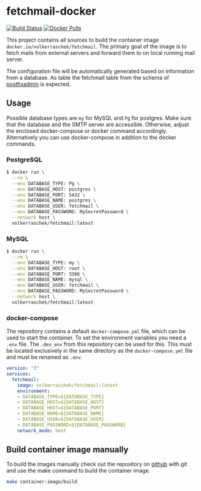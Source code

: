 # fetchmail-docker

[![Build Status](https://drone.cryptic.systems/api/badges/volker.raschek/fetchmail-docker/status.svg)](https://drone.cryptic.systems/volker.raschek/fetchmail-docker)
[![Docker Pulls](https://img.shields.io/docker/pulls/volkerraschek/fetchmail)](https://hub.docker.com/r/volkerraschek/fetchmail)

This project contains all sources to build the container image
`docker.io/volkerraschek/fetchmail`. The primary goal of the image is to fetch
mails from external servers and forward them to on local running mail server.

The configuration file will be automatically generated based on information from
a database. As table the fetchmail table from the schema of
[postfixadmin](https://github.com/postfixadmin/postfixadmin) is expected.

## Usage

Possible database types are `my` for MySQL and `Pg` for postgres. Make sure that
the database and the SMTP server are accessible. Otherwise, adjust the enclosed
docker-compose or docker command accordingly. Alternatively you can use
docker-compose in addition to the docker commands.

### PostgreSQL

```bash
$ docker run \
  --rm \
  --env DATABASE_TYPE: Pg \
  --env DATABASE_HOST: postgres \
  --env DATABASE_PORT: 5432 \
  --env DATABASE_NAME: postgres \
  --env DATABASE_USER: fetchmail \
  --env DATABASE_PASSWORD: MySecretPassword \
  --network host \
  volkerraschek/fetchmail:latest
```

### MySQL

```bash
$ docker run \
  --rm \
  --env DATABASE_TYPE: my \
  --env DATABASE_HOST: root \
  --env DATABASE_PORT: 3306 \
  --env DATABASE_NAME: mysql \
  --env DATABASE_USER: fetchmail \
  --env DATABASE_PASSWORD: MySecretPassword \
  --network host \
  volkerraschek/fetchmail:latest
```

### docker-compose

The repository contains a default `docker-compose.yml` file, which can be used
to start the container. To set the environment variables you need a `.env` file.
The `.dev_env` from this repository can be used for this. This must be located
exclusively in the same directory as the `docker-compose.yml` file and must be
renamed as `.env`.

```yml
version: "3"
services:
  fetchmail:
    image: volkerraschek/fetchmail:latest
    environment:
    - DATABASE_TYPE=${DATABASE_TYPE}
    - DATABASE_HOST=${DATABASE_HOST}
    - DATABASE_HOST=${DATABASE_PORT}
    - DATABASE_NAME=${DATABASE_NAME}
    - DATABASE_USER=${DATABASE_USER}
    - DATABASE_PASSWORD=${DATABASE_PASSWORD}
    network_mode: host
```

## Build container image manually

To build the images manually check out the repository on
[github](https://github.com/volker-raschek/fetchmail-docker) with git and use
the make command to build the container image.

```bash
make container-image/build
```
